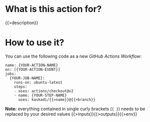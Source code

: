# What is this action for?

{{>description}}

# How to use it?

You can use the following code as a new _GitHub Actions Workflow_:

```
name: {YOUR-ACTION-NAME}
on: [{YOUR-ACTION-EVENT}]
jobs:
  {YOUR-JOB-NAME}:
    runs-on: ubuntu-latest
    steps:
    - uses: actions/checkout@v2
    - name: {YOUR-STEP-NAME}
      uses: kaskadi/{{>name}}@{{>branch}}

```

**Note:** everything contained in single curly brackets (`{ }`) needs to be replaced by your desired values
{{>inputs}}{{>outputs}}{{>env}}